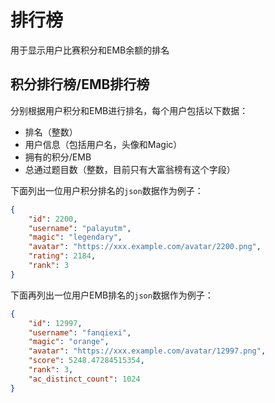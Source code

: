 # 排行榜

用于显示用户比赛积分和EMB余额的排名

## 积分排行榜/EMB排行榜

分别根据用户积分和EMB进行排名，每个用户包括以下数据：

- 排名（整数）
- 用户信息（包括用户名，头像和Magic）
- 拥有的积分/EMB
- 总通过题目数（整数，目前只有大富翁榜有这个字段）

下面列出一位用户积分排名的`json`数据作为例子：

```json
{
    "id": 2200,
    "username": "palayutm",
    "magic": "legendary",
    "avatar": "https://xxx.example.com/avatar/2200.png",
    "rating": 2184,
    "rank": 3
}
```

下面再列出一位用户EMB排名的`json`数据作为例子：

```json
{
    "id": 12997,
    "username": "fanqiexi",
    "magic": "orange",
    "avatar": "https://xxx.example.com/avatar/12997.png",
    "score": 5248.47284515354,
    "rank": 3,
    "ac_distinct_count": 1024
}
```
